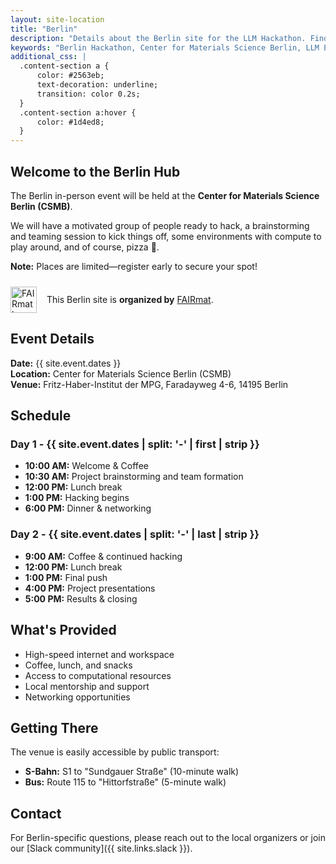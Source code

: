 ```yaml
---
layout: site-location
title: "Berlin"
description: "Details about the Berlin site for the LLM Hackathon. Find venue information, local schedule, and specific instructions for participants in Berlin."
keywords: "Berlin Hackathon, Center for Materials Science Berlin, LLM Event Berlin, In-person Hackathon Site"
additional_css: |
  .content-section a {
      color: #2563eb;
      text-decoration: underline;
      transition: color 0.2s;
  }
  .content-section a:hover {
      color: #1d4ed8;
  }
---
```


## Welcome to the Berlin Hub

<div class="event-intro" style="margin-bottom: 24px;">
    <p>
        The Berlin in-person event will be held at the <strong>Center for Materials Science Berlin (CSMB)</strong>.
    </p>
    <p>
        We will have a motivated group of people ready to hack, a brainstorming and teaming session to kick things off, some environments with compute to play around, and of course, pizza 🍕.
    </p>
    <p style="margin-top: 12px;">
        <strong>Note:</strong> Places are limited—register early to secure your spot!
    </p>
</div>

<div class="organizer" style="display: flex; align-items: center; gap: 16px; margin: 8px 0 24px; flex-wrap: wrap;">
    <img src="{{ '/sites/FAIRmat_logo.svg' | relative_url }}" alt="FAIRmat logo" style="height: 42px; width: auto;" />
    <p style="margin: 0;">
        This Berlin site is <strong>organized by</strong> <a href="https://www.fairmat-nfdi.eu/fairmat" target="_blank" rel="noopener">FAIRmat</a>.
    </p>
</div>

## Event Details

**Date:** {{ site.event.dates }}  
**Location:** Center for Materials Science Berlin (CSMB)  
**Venue:** Fritz-Haber-Institut der MPG, Faradayweg 4-6, 14195 Berlin  

## Schedule

### Day 1 - {{ site.event.dates | split: '-' | first | strip }}
- **10:00 AM:** Welcome & Coffee
- **10:30 AM:** Project brainstorming and team formation
- **12:00 PM:** Lunch break
- **1:00 PM:** Hacking begins
- **6:00 PM:** Dinner & networking

### Day 2 - {{ site.event.dates | split: '-' | last | strip }}
- **9:00 AM:** Coffee & continued hacking
- **12:00 PM:** Lunch break
- **1:00 PM:** Final push
- **4:00 PM:** Project presentations
- **5:00 PM:** Results & closing

## What's Provided

- High-speed internet and workspace
- Coffee, lunch, and snacks
- Access to computational resources
- Local mentorship and support
- Networking opportunities

## Getting There

The venue is easily accessible by public transport:
- **S-Bahn:** S1 to "Sundgauer Straße" (10-minute walk)
- **Bus:** Route 115 to "Hittorfstraße" (5-minute walk)

## Contact

For Berlin-specific questions, please reach out to the local organizers or join our [Slack community]({{ site.links.slack }}).